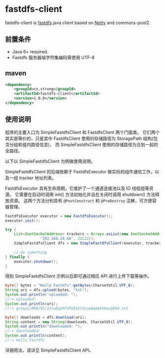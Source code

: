 # fastdfs-client

fastdfs-client is [fastdfs](https://github.com/happyfish100/fastdfs) java client 
based on [Netty](http://netty.io) and commons-pool2.

## 前置条件

* Java 6+ required.
* Fastdfs 服务器端字符集编码需使用 UTF-8

## maven

```xml
<dependency>
	<groupId>cn.strong</groupId>
	<artifactId>fastdfs-client</artifactId>
	<version>1.0.0</version>
</dependency>
```

## 使用说明

程序的主要入口为 SimpleFastdfsClient 和 FastdfsClient 两个门面类。
它们两个其实是等价的，只是其中 FastdfsClient 使用的存储路径为 StoragePath 结构(包含分组和组内路径信息)，
而 SimpleFastdfsClient 使用的存储路径为合到一起的全路径。

以下以 SimpleFastdfsClient 为例做使用说明。

SimpleFastdfsClient 的后端依赖于 FastdfsExecutor 做实际的组件通信工作，以及一组 tracker 地址列表。

FastdfsExecutor 具有生命周期，它维护了一个通道连接池以及 IO 线程组等资源。
它需要在启动时调用 init() 方法初始化并且在关闭时调用 shutdown() 方法释放资源。
这两个方法分别具有 `@PostConstruct` 和 `@PreDestroy` 注解，可方便容器管理。

```java
FastdfsExecutor executor = new FastdfsExecutor();
executor.init();

try {
	List<InetSocketAddress> trackers = Arrays.asList(new InetSocketAddress(
				"192.168.20.68", 22122));
	SimpleFastdfsClient dfs = new SimpleFastdfsClient(executor, trackers);
	
	// do something
} finally {
	executor.shutdown();
}
```

得到 SimpleFastdfsClient 示例以后即可通过相应 API 进行上传下载等操作。

```java
byte[] bytes = "Hello Fastdfs".getBytes(CharsetUtil.UTF_8);
String uri = dfs.upload(bytes, "txt");
System.out.println("uploaded: ");
//-> uploaded:
System.out.println(uri);
//-> group1/M00/05/22/wKgURFUP60SEYdruAAAAAEKHwLQ894.txt

byte[] downloads = dfs.download(uri);
String content = new String(downloads, CharsetUtil.UTF_8);
System.out.println("downloaded: ");
//-> downloaded: 
System.out.println(content);
//-> Hello Fastdfs
```

详细用法，请详见 SimpleFastdfsClient API。